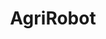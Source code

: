 ---
layout: startup_page
title: "AgriRobot"
id: "agrirobot.ai"
permalink: "/agrirobotagrirobot.ai04132025/"
website: "https://agrirobot.ai/"
funding_round: ""
funding_amount: ""
investors: "Norminal Ventures, Tall Grass Ventures"
about: "AgriRobot develops safety software for agricultural robots, focusing on autonomous tractors and robots. Leveraging technology from self-driving cars and last-mile delivery robots, their software aims to enable safer and more efficient autonomous agricultural operations, reducing the need for human supervision."
markets: "Agritech, Robotics, Artificial Intelligence & Machine Learning"
hq: "Lyngby, Capital Region, Denmark"
founded_year: "2021"
linkedin: "https://www.linkedin.com/company/agrirobot/"
twitter: ""
instagram: ""
facebook: ""
crunchbase: "https://www.crunchbase.com/organization/agrirobot?utm_source=linkedin&utm_medium=referral&utm_campaign=linkedin_companies&utm_content=profile_cta_anon&trk=funding_crunchbase"
pitchbook: "https://pitchbook.com/profiles/company/496459-81"

# SEO Optimization
meta_title: "AgriRobot"
meta_description: "AgriRobot, AgriRobot develops safety software for agricultural robots, focusing on autonomous tractors and robots. Leveraging technology from self-driving cars a..."
meta_keywords: "AgriRobot, Agritech, Robotics, Artificial Intelligence & Machine Learning,  funding"
canonical_url: "https://pkprojectstartups.github.io/projectstartups.com/agrirobotagrirobot.ai04132025/"
---